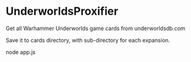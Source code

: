 # UnderworldsProxifier

Get all Warhammer Underworlds game cards from underworldsdb.com 

Save it to cards directory, with sub-directory for each expansion.

node app.js

